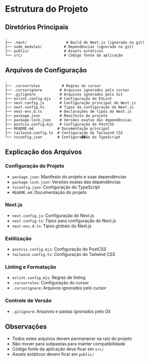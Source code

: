 # Estrutura do Projeto

## Diretórios Principais

```plaintext
.
├── .next/                  # Build do Next.js (ignorado no git)
├── node_modules/          # Dependências (ignorado no git)
├── public/                # Assets estáticos
└── src/                   # Código fonte da aplicação
```

## Arquivos de Configuração

```plaintext
.
├── .cursorrules          # Regras do cursor
├── .cursorignore        # Arquivos ignorados pelo cursor
├── .gitignore           # Arquivos ignorados pelo Git
├── eslint.config.mjs    # Configuração do ESLint
├── next.config.js       # Configuração principal do Next.js
├── next.config.ts       # Tipos da configuração do Next.js
├── next-env.d.ts        # Declarações de tipos do Next.js
├── package.json         # Manifesto do projeto
├── package-lock.json    # Versões exatas das dependências
├── postcss.config.mjs   # Configuração do PostCSS
├── README.md           # Documentação principal
├── tailwind.config.ts  # Configuração do Tailwind CSS
└── tsconfig.json       # Configura��ão do TypeScript
```

## Explicação dos Arquivos

### Configuração do Projeto

- `package.json`: Manifesto do projeto e suas dependências
- `package-lock.json`: Versões exatas das dependências
- `tsconfig.json`: Configuração do TypeScript
- `README.md`: Documentação do projeto

### Next.js

- `next.config.js`: Configuração do Next.js
- `next.config.ts`: Tipos para configuração do Next.js
- `next-env.d.ts`: Tipos globais do Next.js

### Estilização

- `postcss.config.mjs`: Configuração do PostCSS
- `tailwind.config.ts`: Configuração do Tailwind CSS

### Linting e Formatação

- `eslint.config.mjs`: Regras de linting
- `.cursorrules`: Configuração do cursor
- `.cursorignore`: Arquivos ignorados pelo cursor

### Controle de Versão

- `.gitignore`: Arquivos e pastas ignorados pelo Git

## Observações

- Todos estes arquivos devem permanecer na raiz do projeto
- Não mover para subpastas para manter compatibilidade
- Código fonte da aplicação deve ficar em `src/`
- Assets estáticos devem ficar em `public/`

